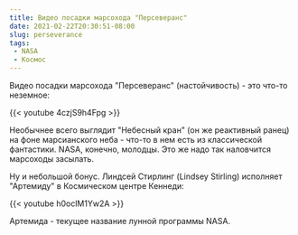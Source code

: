 ```yaml
---
title: Видео посадки марсохода "Персеверанс"
date: 2021-02-22T20:30:51-08:00
slug: perseverance
tags:
 - NASA
 - Космос
---
```


Видео посадки марсохода "Персеверанс" (настойчивость) - это что-то неземное:

{{< youtube 4czjS9h4Fpg >}}

Необычнее всего выглядит "Небесный кран" (он же реактивный ранец) на фоне марсианского
неба - что-то в нем есть из классической фантастики. NASA, конечно, молодцы. Это же надо
так наловчится марсоходы засылать.

Ну и небольшой бонус. Линдсей Стирлинг (Lindsey Stirling) исполняет "Артемиду" в
Космическом центре Кеннеди:

{{< youtube h0oclM1Yw2A >}}

Артемида - текущее название лунной программы NASA.

<!--more-->
